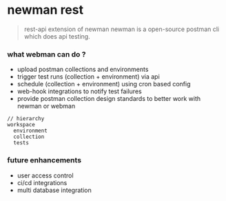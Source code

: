 # newman rest
> rest-api extension of newman
> newman is a open-source postman cli which does api testing. 

### what webman can do ? 
 - upload postman collections and environments
 - trigger test runs (collection + environment) via api
 - schedule (collection + environment) using cron based config 
 - web-hook integrations to notify test failures
 - provide postman collection design standards to better work with newman or webman

~~~
// hierarchy 
workspace
  environment
  collection
  tests
~~~
   

### future enhancements 
  - user access control
  - ci/cd integrations
  - multi database integration 

